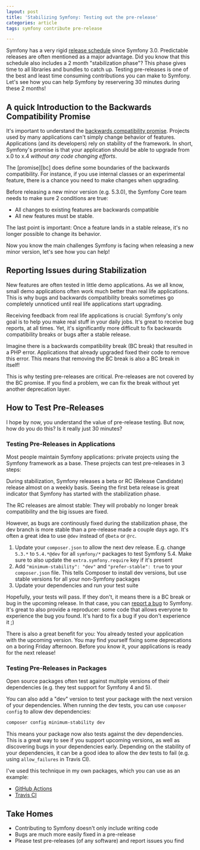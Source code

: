 ```yaml
---
layout: post
title: 'Stabilizing Symfony: Testing out the pre-release'
categories: article
tags: symfony contribute pre-release

---
```

Symfony has a very rigid [release schedule][releases] since Symfony 3.0.
Predictable releases are often mentioned as a major advantage. Did you
know that this schedule also includes a 2 month "stabilization phase"?
This phase gives time to all libraries and bundles to catch up. Testing
pre-releases is one of the best and least time consuming contributions
you can make to Symfony. Let's see how you can help Symfony by reservering
30 minutes during these 2 months!

## A quick Introduction to the Backwards Compatibility Promise

It's important to understand the [backwards compatibility promise][bc].
Projects used by many applications can't simply change behavior of
features. Applications (and its developers) rely on stability of the
framework. In short, Symfony's promise is that your application should
be able to upgrade from x.0 to x.4 *without any code changing efforts*.

<aside class="side" data-type="BC Promise">
The [promise][bc] does define some boundaries of the backwards
compatibility. For instance, if you use internal classes or an
experimental feature, there is a chance you need to make changes when
upgrading.
</aside>

Before releasing a new minor version (e.g. 5.3.0), the Symfony Core team
needs to make sure 2 conditions are true:

- All changes to existing features are backwards compatible
- All new features must be stable.

The last point is important: Once a feature lands in a stable release,
it's no longer possible to change its behavior.

Now you know the main challenges Symfony is facing when releasing a new
minor version, let's see how you can help!

## Reporting Issues during Stabilization

New features are often tested in little demo applications. As we all
know, small demo applications often work much better than real life
applications. This is why bugs and backwards compatibility breaks
sometimes go completely unnoticed until real life applications start
upgrading.

Receiving feedback from real life applications is crucial: Symfony's
only goal is to help you make real stuff in your daily jobs. It's great
to receive bug reports, at all times. Yet, it's significantly more
difficult to fix backwards compatibility breaks or bugs after a stable
release.

Imagine there is a backwards compatibility break (BC break) that
resulted in a PHP error. Applications that already upgraded fixed their
code to remove this error. This means that removing the BC break is also
a BC break in itself!

This is why testing pre-releases are critical. Pre-releases are not
covered by the BC promise. If you find a problem, we can fix the break
without yet another deprecation layer.

## How to Test Pre-Releases

I hope by now, you understand the value of pre-release testing. But now,
how do you do this? Is it really just 30 minutes?

### Testing Pre-Releases in Applications

Most people maintain Symfony applications: private projects using the
Symfony framework as a base. These projects can test pre-releases in 3
steps:

<aside class="side" data-type="Quick note on stability flags">
During stabilization, Symfony releases a beta or RC (Release Candidate)
release almost on a weekly basis. Seeing the first beta release is great
indicator that Symfony has started with the stabilization phase.

The RC releases are almost stable: They will probably no longer break
compatibility and the big issues are fixed.

However, as bugs are continously fixed during the stabilization phase,
the dev branch is more stable than a pre-release made a couple days ago.
It's often a great idea to use `@dev` instead of `@beta` or `@rc`.
</aside>

1. Update your `composer.json` to allow the next dev release. E.g.
   change `5.3.*` to `5.4.*@dev` for all `symfony/*` packages to test
   Symfony 5.4. 
   Make sure to also update the `extra.symfony.require` key if it's
   present
2. Add `"minimum-stability": "dev"` and `"prefer-stable": true` to your
   `composer.json` file. This tells Composer to install dev versions,
   but use stable versions for all your non-Symfony packages
3. Update your dependencies and run your test suite

Hopefully, your tests will pass. If they don't, it means there is a BC
break or bug in the upcoming release.
In that case, you can [report a bug][bugreport] to Symfony. It's great
to also provide a reproducer: some code that allows everyone to
experience the bug you found. It's hard to fix a bug if you don't
experience it ;)

There is also a great benefit for you: You already tested your
application with the upcoming version. You may find yourself fixing some
deprecations on a boring Friday afternoon. Before you know it, your
applications is ready for the next release!

### Testing Pre-Releases in Packages

Open source packages often test against multiple versions of their
dependencies (e.g. they test support for Symfony 4 and 5).

You can also add a "dev" version to test your package with the next
version of your dependencies. When running the dev tests, you can use
`composer config` to allow dev dependencies:

```bash
composer config minimum-stability dev
```

This means your package now also tests against the dev dependencies.
This is a great way to see if you support upcoming versions, as well as
discovering bugs in your dependencies early. Depending on the stability
of your dependencies, it can be a good idea to allow the dev tests to
fail (e.g. using `allow_failures` in Travis CI).

I've used this technique in my own packages, which you can use as an
example:

* [GitHub Actions][github]
* [Travis CI][travis]

## Take Homes

- Contributing to Symfony doesn't only include writing code
- Bugs are much more easily fixed in a pre-release
- Please test pre-releases (of any software) and report issues you find

[releases]: https://symfony.com/releases
[keynote]: https://live.symfony.com/2021-world/schedule#session-598
[bc]: https://symfony.com/bc
[bugreport]: https://symfony.com/doc/current/contributing/code/bugs.html
[travis]: https://github.com/wouterj/WouterJEloquentBundle/blob/4284b3c56c1f04bc9faf31783e702d292afc455f/.travis.yml#L37-L40
[github]: https://github.com/wouterj/WouterJEloquentBundle/blob/2.x/.github/workflows/tests.yml#L68-L74
